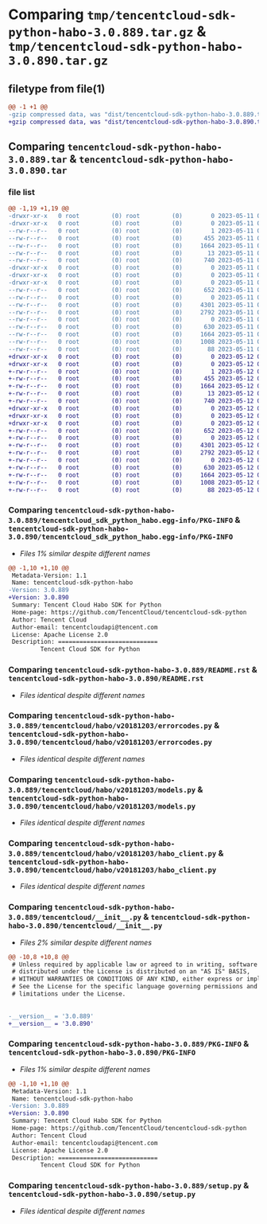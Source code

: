 # Comparing `tmp/tencentcloud-sdk-python-habo-3.0.889.tar.gz` & `tmp/tencentcloud-sdk-python-habo-3.0.890.tar.gz`

## filetype from file(1)

```diff
@@ -1 +1 @@
-gzip compressed data, was "dist/tencentcloud-sdk-python-habo-3.0.889.tar", last modified: Thu May 11 02:51:20 2023, max compression
+gzip compressed data, was "dist/tencentcloud-sdk-python-habo-3.0.890.tar", last modified: Fri May 12 02:15:19 2023, max compression
```

## Comparing `tencentcloud-sdk-python-habo-3.0.889.tar` & `tencentcloud-sdk-python-habo-3.0.890.tar`

### file list

```diff
@@ -1,19 +1,19 @@
-drwxr-xr-x   0 root         (0) root         (0)        0 2023-05-11 02:51:20.000000 tencentcloud-sdk-python-habo-3.0.889/
-drwxr-xr-x   0 root         (0) root         (0)        0 2023-05-11 02:51:20.000000 tencentcloud-sdk-python-habo-3.0.889/tencentcloud_sdk_python_habo.egg-info/
--rw-r--r--   0 root         (0) root         (0)        1 2023-05-11 02:51:20.000000 tencentcloud-sdk-python-habo-3.0.889/tencentcloud_sdk_python_habo.egg-info/dependency_links.txt
--rw-r--r--   0 root         (0) root         (0)      455 2023-05-11 02:51:20.000000 tencentcloud-sdk-python-habo-3.0.889/tencentcloud_sdk_python_habo.egg-info/SOURCES.txt
--rw-r--r--   0 root         (0) root         (0)     1664 2023-05-11 02:51:20.000000 tencentcloud-sdk-python-habo-3.0.889/tencentcloud_sdk_python_habo.egg-info/PKG-INFO
--rw-r--r--   0 root         (0) root         (0)       13 2023-05-11 02:51:20.000000 tencentcloud-sdk-python-habo-3.0.889/tencentcloud_sdk_python_habo.egg-info/top_level.txt
--rw-r--r--   0 root         (0) root         (0)      740 2023-05-11 02:51:20.000000 tencentcloud-sdk-python-habo-3.0.889/README.rst
-drwxr-xr-x   0 root         (0) root         (0)        0 2023-05-11 02:51:20.000000 tencentcloud-sdk-python-habo-3.0.889/tencentcloud/
-drwxr-xr-x   0 root         (0) root         (0)        0 2023-05-11 02:51:20.000000 tencentcloud-sdk-python-habo-3.0.889/tencentcloud/habo/
-drwxr-xr-x   0 root         (0) root         (0)        0 2023-05-11 02:51:20.000000 tencentcloud-sdk-python-habo-3.0.889/tencentcloud/habo/v20181203/
--rw-r--r--   0 root         (0) root         (0)      652 2023-05-11 02:51:20.000000 tencentcloud-sdk-python-habo-3.0.889/tencentcloud/habo/v20181203/errorcodes.py
--rw-r--r--   0 root         (0) root         (0)        0 2023-05-11 02:51:20.000000 tencentcloud-sdk-python-habo-3.0.889/tencentcloud/habo/v20181203/__init__.py
--rw-r--r--   0 root         (0) root         (0)     4301 2023-05-11 02:51:20.000000 tencentcloud-sdk-python-habo-3.0.889/tencentcloud/habo/v20181203/models.py
--rw-r--r--   0 root         (0) root         (0)     2792 2023-05-11 02:51:20.000000 tencentcloud-sdk-python-habo-3.0.889/tencentcloud/habo/v20181203/habo_client.py
--rw-r--r--   0 root         (0) root         (0)        0 2023-05-11 02:51:20.000000 tencentcloud-sdk-python-habo-3.0.889/tencentcloud/habo/__init__.py
--rw-r--r--   0 root         (0) root         (0)      630 2023-05-11 02:51:20.000000 tencentcloud-sdk-python-habo-3.0.889/tencentcloud/__init__.py
--rw-r--r--   0 root         (0) root         (0)     1664 2023-05-11 02:51:20.000000 tencentcloud-sdk-python-habo-3.0.889/PKG-INFO
--rw-r--r--   0 root         (0) root         (0)     1008 2023-05-11 02:51:20.000000 tencentcloud-sdk-python-habo-3.0.889/setup.py
--rw-r--r--   0 root         (0) root         (0)       88 2023-05-11 02:51:20.000000 tencentcloud-sdk-python-habo-3.0.889/setup.cfg
+drwxr-xr-x   0 root         (0) root         (0)        0 2023-05-12 02:15:19.000000 tencentcloud-sdk-python-habo-3.0.890/
+drwxr-xr-x   0 root         (0) root         (0)        0 2023-05-12 02:15:19.000000 tencentcloud-sdk-python-habo-3.0.890/tencentcloud_sdk_python_habo.egg-info/
+-rw-r--r--   0 root         (0) root         (0)        1 2023-05-12 02:15:19.000000 tencentcloud-sdk-python-habo-3.0.890/tencentcloud_sdk_python_habo.egg-info/dependency_links.txt
+-rw-r--r--   0 root         (0) root         (0)      455 2023-05-12 02:15:19.000000 tencentcloud-sdk-python-habo-3.0.890/tencentcloud_sdk_python_habo.egg-info/SOURCES.txt
+-rw-r--r--   0 root         (0) root         (0)     1664 2023-05-12 02:15:19.000000 tencentcloud-sdk-python-habo-3.0.890/tencentcloud_sdk_python_habo.egg-info/PKG-INFO
+-rw-r--r--   0 root         (0) root         (0)       13 2023-05-12 02:15:19.000000 tencentcloud-sdk-python-habo-3.0.890/tencentcloud_sdk_python_habo.egg-info/top_level.txt
+-rw-r--r--   0 root         (0) root         (0)      740 2023-05-12 02:15:19.000000 tencentcloud-sdk-python-habo-3.0.890/README.rst
+drwxr-xr-x   0 root         (0) root         (0)        0 2023-05-12 02:15:19.000000 tencentcloud-sdk-python-habo-3.0.890/tencentcloud/
+drwxr-xr-x   0 root         (0) root         (0)        0 2023-05-12 02:15:19.000000 tencentcloud-sdk-python-habo-3.0.890/tencentcloud/habo/
+drwxr-xr-x   0 root         (0) root         (0)        0 2023-05-12 02:15:19.000000 tencentcloud-sdk-python-habo-3.0.890/tencentcloud/habo/v20181203/
+-rw-r--r--   0 root         (0) root         (0)      652 2023-05-12 02:15:19.000000 tencentcloud-sdk-python-habo-3.0.890/tencentcloud/habo/v20181203/errorcodes.py
+-rw-r--r--   0 root         (0) root         (0)        0 2023-05-12 02:15:19.000000 tencentcloud-sdk-python-habo-3.0.890/tencentcloud/habo/v20181203/__init__.py
+-rw-r--r--   0 root         (0) root         (0)     4301 2023-05-12 02:15:19.000000 tencentcloud-sdk-python-habo-3.0.890/tencentcloud/habo/v20181203/models.py
+-rw-r--r--   0 root         (0) root         (0)     2792 2023-05-12 02:15:19.000000 tencentcloud-sdk-python-habo-3.0.890/tencentcloud/habo/v20181203/habo_client.py
+-rw-r--r--   0 root         (0) root         (0)        0 2023-05-12 02:15:19.000000 tencentcloud-sdk-python-habo-3.0.890/tencentcloud/habo/__init__.py
+-rw-r--r--   0 root         (0) root         (0)      630 2023-05-12 02:15:19.000000 tencentcloud-sdk-python-habo-3.0.890/tencentcloud/__init__.py
+-rw-r--r--   0 root         (0) root         (0)     1664 2023-05-12 02:15:19.000000 tencentcloud-sdk-python-habo-3.0.890/PKG-INFO
+-rw-r--r--   0 root         (0) root         (0)     1008 2023-05-12 02:15:19.000000 tencentcloud-sdk-python-habo-3.0.890/setup.py
+-rw-r--r--   0 root         (0) root         (0)       88 2023-05-12 02:15:19.000000 tencentcloud-sdk-python-habo-3.0.890/setup.cfg
```

### Comparing `tencentcloud-sdk-python-habo-3.0.889/tencentcloud_sdk_python_habo.egg-info/PKG-INFO` & `tencentcloud-sdk-python-habo-3.0.890/tencentcloud_sdk_python_habo.egg-info/PKG-INFO`

 * *Files 1% similar despite different names*

```diff
@@ -1,10 +1,10 @@
 Metadata-Version: 1.1
 Name: tencentcloud-sdk-python-habo
-Version: 3.0.889
+Version: 3.0.890
 Summary: Tencent Cloud Habo SDK for Python
 Home-page: https://github.com/TencentCloud/tencentcloud-sdk-python
 Author: Tencent Cloud
 Author-email: tencentcloudapi@tencent.com
 License: Apache License 2.0
 Description: ============================
         Tencent Cloud SDK for Python
```

### Comparing `tencentcloud-sdk-python-habo-3.0.889/README.rst` & `tencentcloud-sdk-python-habo-3.0.890/README.rst`

 * *Files identical despite different names*

### Comparing `tencentcloud-sdk-python-habo-3.0.889/tencentcloud/habo/v20181203/errorcodes.py` & `tencentcloud-sdk-python-habo-3.0.890/tencentcloud/habo/v20181203/errorcodes.py`

 * *Files identical despite different names*

### Comparing `tencentcloud-sdk-python-habo-3.0.889/tencentcloud/habo/v20181203/models.py` & `tencentcloud-sdk-python-habo-3.0.890/tencentcloud/habo/v20181203/models.py`

 * *Files identical despite different names*

### Comparing `tencentcloud-sdk-python-habo-3.0.889/tencentcloud/habo/v20181203/habo_client.py` & `tencentcloud-sdk-python-habo-3.0.890/tencentcloud/habo/v20181203/habo_client.py`

 * *Files identical despite different names*

### Comparing `tencentcloud-sdk-python-habo-3.0.889/tencentcloud/__init__.py` & `tencentcloud-sdk-python-habo-3.0.890/tencentcloud/__init__.py`

 * *Files 2% similar despite different names*

```diff
@@ -10,8 +10,8 @@
 # Unless required by applicable law or agreed to in writing, software
 # distributed under the License is distributed on an "AS IS" BASIS,
 # WITHOUT WARRANTIES OR CONDITIONS OF ANY KIND, either express or implied.
 # See the License for the specific language governing permissions and
 # limitations under the License.
 
 
-__version__ = '3.0.889'
+__version__ = '3.0.890'
```

### Comparing `tencentcloud-sdk-python-habo-3.0.889/PKG-INFO` & `tencentcloud-sdk-python-habo-3.0.890/PKG-INFO`

 * *Files 1% similar despite different names*

```diff
@@ -1,10 +1,10 @@
 Metadata-Version: 1.1
 Name: tencentcloud-sdk-python-habo
-Version: 3.0.889
+Version: 3.0.890
 Summary: Tencent Cloud Habo SDK for Python
 Home-page: https://github.com/TencentCloud/tencentcloud-sdk-python
 Author: Tencent Cloud
 Author-email: tencentcloudapi@tencent.com
 License: Apache License 2.0
 Description: ============================
         Tencent Cloud SDK for Python
```

### Comparing `tencentcloud-sdk-python-habo-3.0.889/setup.py` & `tencentcloud-sdk-python-habo-3.0.890/setup.py`

 * *Files identical despite different names*

